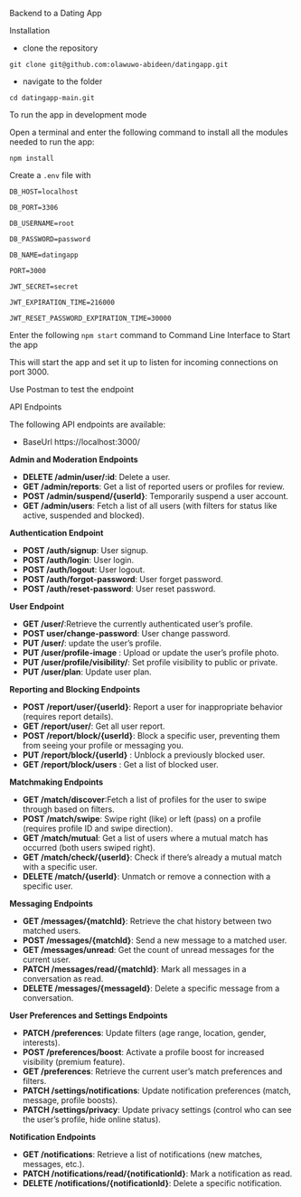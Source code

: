 Backend to a Dating App 

Installation

- clone the repository


`git clone git@github.com:olawuwo-abideen/datingapp.git`


- navigate to the folder


`cd datingapp-main.git`

To run the app in development mode

Open a terminal and enter the following command to install all the  modules needed to run the app:

`npm install`


Create a `.env` file with

`DB_HOST=localhost`

`DB_PORT=3306`

`DB_USERNAME=root`

`DB_PASSWORD=password`

`DB_NAME=datingapp`

`PORT=3000`

`JWT_SECRET=secret`

`JWT_EXPIRATION_TIME=216000`

`JWT_RESET_PASSWORD_EXPIRATION_TIME=30000`


Enter the following `npm start` command to Command Line Interface to Start the app

This will start the app and set it up to listen for incoming connections on port 3000. 

Use Postman to test the endpoint

API Endpoints

The following API endpoints are available:

- BaseUrl https://localhost:3000/

**Admin and Moderation Endpoints**

- **DELETE /admin/user/:id**: Delete a user.
- **GET /admin/reports**: Get a list of reported users or profiles for review.
- **POST /admin/suspend/{userId}**: Temporarily suspend a user account.
- **GET /admin/users**: Fetch a list of all users (with filters for status like active, suspended and blocked).

**Authentication Endpoint**

- **POST /auth/signup**: User signup.
- **POST /auth/login**: User login.
- **POST /auth/logout**: User logout.
- **POST /auth/forgot-password**: User forget password.
- **POST /auth/reset-password**: User reset password.

**User Endpoint**

- **GET /user/**:Retrieve the currently authenticated user’s profile.
- **POST user/change-password**: User change password.
- **PUT /user/**: update the user’s profile.
- **PUT /user/profile-image** : Upload or update the user’s profile photo.
- **PUT /user/profile/visibility/**: Set profile visibility to public or private.
- **PUT /user/plan**: Update user plan.

**Reporting and Blocking Endpoints**

- **POST /report/user/{userId}**: Report a user for inappropriate behavior (requires report details).
- **GET /report/user/**: Get all user report.
- **POST /report/block/{userId}**: Block a specific user, preventing them from seeing your profile or messaging you.
- **PUT /report/block/{userId}** : Unblock a previously blocked user.
- **GET /report/block/users** : Get a list of blocked user.

**Matchmaking Endpoints**

- **GET /match/discover**:Fetch a list of profiles for the user to swipe through based on filters.
- **POST /match/swipe**: Swipe right (like) or left (pass) on a profile (requires profile ID and swipe direction).
- **GET /match/mutual**: Get a list of users where a mutual match has occurred (both users swiped right).
- **GET /match/check/{userId}**: Check if there’s already a mutual match with a specific user.
- **DELETE /match/{userId}**: Unmatch or remove a connection with a specific user.

**Messaging Endpoints**

- **GET /messages/{matchId}**: Retrieve the chat history between two matched users.
- **POST /messages/{matchId}**: Send a new message to a matched user.
- **GET /messages/unread**: Get the count of unread messages for the current user.
- **PATCH /messages/read/{matchId}**: Mark all messages in a conversation as read.
- **DELETE /messages/{messageId}**: Delete a specific message from a conversation.

**User Preferences and Settings Endpoints**

- **PATCH /preferences**: Update filters (age range, location, gender, interests).
- **POST /preferences/boost**: Activate a profile boost for increased visibility (premium feature).
- **GET /preferences**: Retrieve the current user’s match preferences and filters.
- **PATCH /settings/notifications**: Update notification preferences (match, message, profile boosts).
- **PATCH /settings/privacy**: Update privacy settings (control who can see the user’s profile, hide online status).


**Notification Endpoints**

- **GET /notifications**: Retrieve a list of notifications (new matches, messages, etc.).
- **PATCH /notifications/read/{notificationId}**: Mark a notification as read.
- **DELETE /notifications/{notificationId}**: Delete a specific notification.